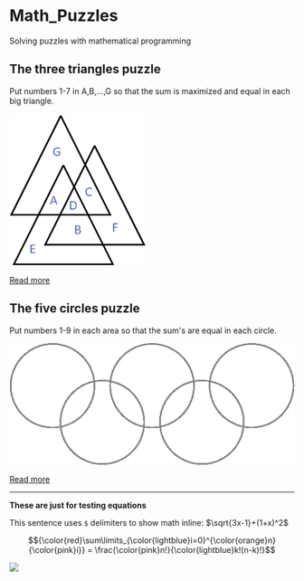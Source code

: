 # Math_Puzzles
 Solving puzzles with mathematical programming


## The three triangles puzzle
 Put numbers 1-7 in A,B,...,G so that the sum is maximized and equal in each big triangle.

![alt text](https://github.com/kjudom/Math_Puzzles/blob/main/Three_Triangles/3tri.png)


<!-- [Text](link) -->
[Read more](https://github.com/kjudom/Math_Puzzles/tree/main/Three_Triangles)

## The five circles puzzle
 Put numbers 1-9 in each area so that the sum's are equal in each circle.

![alt text](https://github.com/kjudom/Math_Puzzles/blob/main/Five_Circles/5circles.png)

<!-- [Text](link) -->
[Read more](https://github.com/kjudom/Math_Puzzles/tree/main/Five_Circles)

---
**These are just for testing equations**

This sentence uses `$` delimiters to show math inline:  $\sqrt{3x-1}+(1+x)^2$

$${\color{red}\sum\limits_{\color{lightblue}i=0}^{\color{orange}n} {\color{pink}i}} = \frac{\color{pink}n!}{\color{lightblue}k!(n-k)!}$$

<img src="https://render.githubusercontent.com/render/math?math=x_{1,2} = \frac{-b \pm \sqrt{b^2-4ac}}{2b}">
